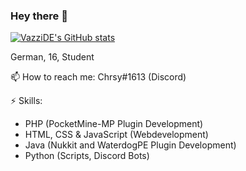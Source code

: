 ### Hey there 👋

[![VazziDE's GitHub stats](https://github-readme-stats.vercel.app/api?username=VazziDE&show_icons=true&theme=react)](https://github.com/VazziDE/)

German, 16, Student

📫 How to reach me: Chrsy#1613 (Discord) <br>

⚡ Skills:
  -  PHP (PocketMine-MP Plugin Development)
  -  HTML, CSS & JavaScript (Webdevelopment)
  -  Java (Nukkit and WaterdogPE Plugin Development) 
  -  Python (Scripts, Discord Bots)
